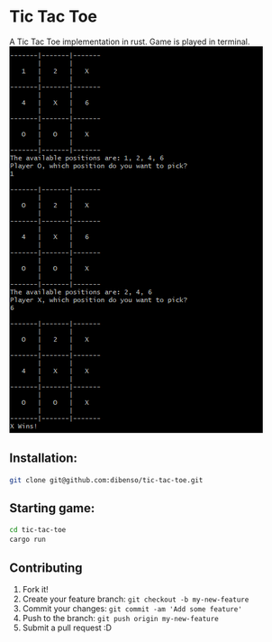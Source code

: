 # Tic Tac Toe   
A Tic Tac Toe implementation in rust.
Game is played in terminal.
![Screenshot](https://github.com/dibenso/tic_tac_toe/blob/master/screenshot.png)
## Installation:
```sh
git clone git@github.com:dibenso/tic-tac-toe.git
```
## Starting game:
```sh
cd tic-tac-toe
cargo run    
```
## Contributing

1. Fork it!
2. Create your feature branch: `git checkout -b my-new-feature`
3. Commit your changes: `git commit -am 'Add some feature'`
4. Push to the branch: `git push origin my-new-feature`
5. Submit a pull request :D
